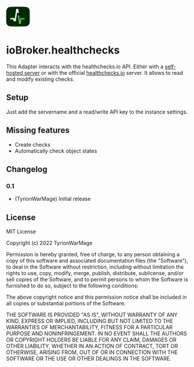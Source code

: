 <img src="admin/healthchecks.png" width="64">

# ioBroker.healthchecks

This Adapter interacts with the healthchecks.io API. Either with a [self-hosted server](https://github.com/healthchecks/healthchecks) or with the official [healthchecks.io](https://healthchecks.io/) server. It allows to read and modify existing checks.

## Setup

Just add the servername and a read/write API key to the instance settings.

## Missing features
 * Create checks
 * Automatically check object states
  
## Changelog

### 0.1
* (TyrionWarMage) Initial release


## License
MIT License

Copyright (c) 2022 TyrionWarMage

Permission is hereby granted, free of charge, to any person obtaining a copy
of this software and associated documentation files (the "Software"), to deal
in the Software without restriction, including without limitation the rights
to use, copy, modify, merge, publish, distribute, sublicense, and/or sell
copies of the Software, and to permit persons to whom the Software is
furnished to do so, subject to the following conditions:

The above copyright notice and this permission notice shall be included in all
copies or substantial portions of the Software.

THE SOFTWARE IS PROVIDED "AS IS", WITHOUT WARRANTY OF ANY KIND, EXPRESS OR
IMPLIED, INCLUDING BUT NOT LIMITED TO THE WARRANTIES OF MERCHANTABILITY,
FITNESS FOR A PARTICULAR PURPOSE AND NONINFRINGEMENT. IN NO EVENT SHALL THE
AUTHORS OR COPYRIGHT HOLDERS BE LIABLE FOR ANY CLAIM, DAMAGES OR OTHER
LIABILITY, WHETHER IN AN ACTION OF CONTRACT, TORT OR OTHERWISE, ARISING FROM,
OUT OF OR IN CONNECTION WITH THE SOFTWARE OR THE USE OR OTHER DEALINGS IN THE
SOFTWARE.
